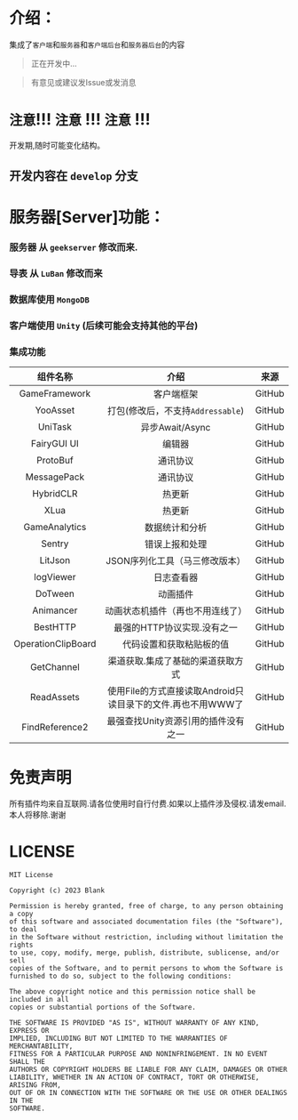 
# 介绍：
集成了`客户端`和`服务器`和`客户端后台`和`服务器后台`的内容

> 正在开发中...

> 有意见或建议发Issue或发消息

# `注意`!!! `注意` !!! `注意` !!!

开发期,随时可能变化结构。

## 开发内容在 `develop` 分支

# 服务器[Server]功能：

### 服务器  从 `geekserver` 修改而来.

### 导表  从 `LuBan` 修改而来

### 数据库使用 `MongoDB`

### 客户端使用 `Unity` (后续可能会支持其他的平台)

### 集成功能

| 组件名称 | 介绍 | 来源 |
| :----:  | :----: | :----: |
| GameFramework | 客户端框架 | GitHub |
| YooAsset | 打包(修改后，不支持`Addressable`) | GitHub |
| UniTask | 异步Await/Async | GitHub |
| FairyGUI UI | 编辑器 | GitHub |
| ProtoBuf | 通讯协议 | GitHub |
| MessagePack | 通讯协议 | GitHub |
| HybridCLR | 热更新 | GitHub |
| XLua | 热更新 | GitHub |
| GameAnalytics | 数据统计和分析 | GitHub |
| Sentry | 错误上报和处理 | GitHub |
| LitJson | JSON序列化工具（马三修改版本） | GitHub |
| logViewer | 日志查看器 | GitHub |
| DoTween | 动画插件 | GitHub |
| Animancer | 动画状态机插件（再也不用连线了） | GitHub |
| BestHTTP | 最强的HTTP协议实现.没有之一 | GitHub |
| OperationClipBoard | 代码设置和获取粘贴板的值 | GitHub |
| GetChannel | 渠道获取.集成了基础的渠道获取方式 | GitHub |
| ReadAssets | 使用File的方式直接读取Android只读目录下的文件.再也不用WWW了 | GitHub |
| FindReference2 | 最强查找Unity资源引用的插件没有之一 | GitHub |



# 免责声明

所有插件均来自互联网.请各位使用时自行付费.如果以上插件涉及侵权.请发email.本人将移除.谢谢

# LICENSE

```
MIT License

Copyright (c) 2023 Blank

Permission is hereby granted, free of charge, to any person obtaining a copy
of this software and associated documentation files (the "Software"), to deal
in the Software without restriction, including without limitation the rights
to use, copy, modify, merge, publish, distribute, sublicense, and/or sell
copies of the Software, and to permit persons to whom the Software is
furnished to do so, subject to the following conditions:

The above copyright notice and this permission notice shall be included in all
copies or substantial portions of the Software.

THE SOFTWARE IS PROVIDED "AS IS", WITHOUT WARRANTY OF ANY KIND, EXPRESS OR
IMPLIED, INCLUDING BUT NOT LIMITED TO THE WARRANTIES OF MERCHANTABILITY,
FITNESS FOR A PARTICULAR PURPOSE AND NONINFRINGEMENT. IN NO EVENT SHALL THE
AUTHORS OR COPYRIGHT HOLDERS BE LIABLE FOR ANY CLAIM, DAMAGES OR OTHER
LIABILITY, WHETHER IN AN ACTION OF CONTRACT, TORT OR OTHERWISE, ARISING FROM,
OUT OF OR IN CONNECTION WITH THE SOFTWARE OR THE USE OR OTHER DEALINGS IN THE
SOFTWARE.
```